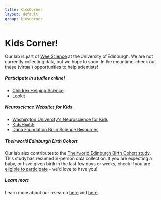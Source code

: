 ```yaml
---
title: KidsCorner
layout: default
group: kidscorner
---
```


# Kids Corner!
Our lab is part of [Wee Science](https://www.weescience.ppls.ed.ac.uk/) at the University of Edinburgh.
We are not currently collecting data, but we hope to soon. In the meantime, check out these (virtual) opportunities to help scientists!

##### Participate in studies online!
  * [Children Helping Science](https://childrenhelpingscience.com/age-groups)
  * [Lookit](https://lookit.mit.edu/studies/)
  
##### Neuroscience Websites for Kids
  * [Washington University's Neuroscience for Kids](http://faculty.washington.edu/chudler/neurok.html)
  * [KidsHealth](https://kidshealth.org/en/kids/brain.html)
  * [Dana Foundation Brain Science Resources](https://www.dana.org/share-science/resources-for-educator)
  
##### Theirworld Edinburgh Birth Cohort
Our lab also contributes to the [Theirworld Edinburgh Birth Cohort study](http://www.tebc.ed.ac.uk/). 
This study has resumed in-person data collection. If you are expecting a baby, or have given birth in the last few days or weeks, check if you are [eligible to participate](http://www.tebc.ed.ac.uk/for-families/join-the-study/eligibility/) - we'd love to have you!

##### Learn more
Learn more about our research [here](https://www.pnas.org/content/113/8/1960.full) and [here](https://www.psychologicalscience.org/observer/i-feel-your-pain-the-neuroscience-of-empathy).
